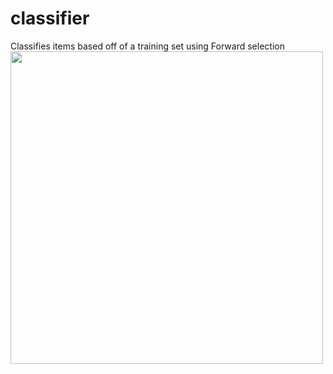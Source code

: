 # classifier
Classifies items based off of a training set using Forward selection  
<img src="https://user-images.githubusercontent.com/56750709/123307596-8935e580-d4d7-11eb-8b44-74dd3996af3d.PNG" width=500>
